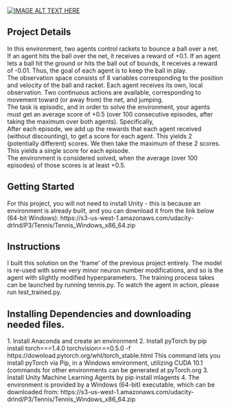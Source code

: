 
[![IMAGE ALT TEXT HERE](http://img.youtube.com/vi/GNtxjSdOQ9w/0.jpg)](http://www.youtube.com/watch?v=GNtxjSdOQ9w)

<h2>Project Details</h2>
<p>
In this environment, two agents control rackets to bounce a ball over a net. If an agent hits the ball over the net, it receives a reward of +0.1. If an agent lets a ball hit the ground or hits the ball out of bounds, it receives a reward of -0.01. Thus, the goal of each agent is to keep the ball in play.
<br>
The observation space consists of 8 variables corresponding to the position and velocity of the ball and racket. Each agent receives its own, local observation. Two continuous actions are available, corresponding to movement toward (or away from) the net, and jumping.
<br>
The task is episodic, and in order to solve the environment, your agents must get an average score of +0.5 (over 100 consecutive episodes, after taking the maximum over both agents). Specifically,
<br>
After each episode, we add up the rewards that each agent received (without discounting), to get a score for each agent. This yields 2 (potentially different) scores. We then take the maximum of these 2 scores.
This yields a single score for each episode.
<br>
The environment is considered solved, when the average (over 100 episodes) of those scores is at least +0.5.
</p>
<h2>Getting Started</h2>
<p>
For this project, you will not need to install Unity - this is because an environment is already built, and you can download it from the link below (64-bit Windows):
https://s3-us-west-1.amazonaws.com/udacity-drlnd/P3/Tennis/Tennis_Windows_x86_64.zip
</p>
<h2>Instructions</h2>
<p>I built this solution on the 'frame' of the previous project entirely. The model is re-used with some very minor neuron number modifications, and so is the agent with slightly modified hyperparameters. The training process takes can be launched by running tennis.py. To watch the agent in action, please run test_trained.py.</p>
<h2>Installing Dependencies and downloading needed files.</h2>
<p>
1. Install Anaconda and create an environment
2. Install pyTorch by pip install torch===1.4.0 torchvision===0.5.0 -f https://download.pytorch.org/whl/torch_stable.html
  This command lets you install pyTorch via Pip, in a Windows environment, utilizing CUDA 10.1 (commands for other environments can be generated at pyTorch.org
3. Install Unity Machine Learning Agents by pip install mlagents
4. The environment is provided by a Windows (64-bit) executable, which can be downloaded from: https://s3-us-west-1.amazonaws.com/udacity-drlnd/P3/Tennis/Tennis_Windows_x86_64.zip
</p>
